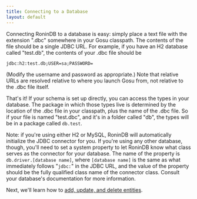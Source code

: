 ```yaml
---
title: Connecting to a Database
layout: default
---
```


Connecting RoninDB to a database is easy: simply place a text file with the
extension ".dbc" somewhere in your Gosu classpath. The contents of the file
should be a single JDBC URL. For example, if you have an H2 database called
"test.db", the contents of your .dbc file should be

`jdbc:h2:test.db;USER=sa;PASSWORD=`

(Modify the username and password as appropriate.) Note that relative URLs are
resolved relative to where you launch Gosu from, not relative to the .dbc file
itself.

That's it! If your schema is set up directly, you can access the types in your
database. The package in which those types live is determined by the location
of the .dbc file in your classpath, plus the name of the .dbc file. So if your
file is named "test.dbc", and it's in a folder called "db", the types will be
in a package called `db.test`.

Note: if you're using either H2 or MySQL, RoninDB will automatically
initialize the JDBC connector for you. If you're using any other database,
though, you'll need to set a system property to let RoninDB know what class
serves as the connector for your database. The name of the property is
`db.driver.[database name]`, where `[database name]` is the same as what
immediately follows "`jdbc:`" in the JDBC URL, and the value of the property
should be the fully qualified class name of the connector class. Consult your
database's documentation for more information.

Next, we'll learn how to [add, update, and delete entities](Adding,-Updating,-and-Deleting.html).
